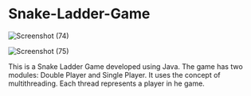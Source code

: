 # Snake-Ladder-Game


![Screenshot (74)](https://github.com/aayush6621/Snake-Ladder-Game/assets/116342742/ac957936-2a86-45f8-9235-74c91cb9a95a)

![Screenshot (75)](https://github.com/aayush6621/Snake-Ladder-Game/assets/116342742/fb2dc0fd-c6bf-49d4-9f66-449338c6acc8)

This is a Snake Ladder Game developed using Java.
The game has two modules: Double Player and Single Player.
It uses the concept of multithreading.
Each thread represents a player in he game.
